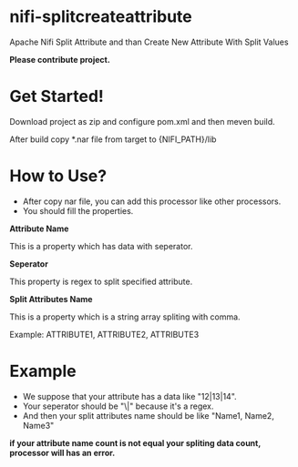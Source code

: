 # nifi-splitcreateattribute

Apache Nifi Split Attribute and than Create New Attribute With Split Values

**Please contribute project.**

# Get Started!

Download project as zip and configure pom.xml and then meven build.

After build copy *.nar file from target to {NIFI_PATH}/lib

# How to Use?

 -  After copy nar file, you can add this processor like other processors.
 -  You should fill the properties.
 
**Attribute Name**

This is a property which has data with seperator.

**Seperator**

This property is regex to split specified attribute.

**Split Attributes Name**

This is a property which is a string array spliting with comma.

Example: ATTRIBUTE1, ATTRIBUTE2, ATTRIBUTE3

# Example

 - We suppose that your attribute has a data like "12|13|14".
 - Your seperator should be "\\|" because it's a regex.
 - And then your split attributes name should be like "Name1, Name2, Name3"
 
 **if your attribute name count is not equal your spliting data count, processor will has an error.**

 



